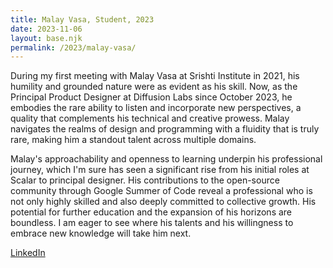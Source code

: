 ```yaml
---
title: Malay Vasa, Student, 2023
date: 2023-11-06
layout: base.njk
permalink: /2023/malay-vasa/
--- 
```


During my first meeting with Malay Vasa at Srishti Institute in 2021, his humility and grounded nature were as evident as his skill. Now, as the Principal Product Designer at Diffusion Labs since October 2023, he embodies the rare ability to listen and incorporate new perspectives, a quality that complements his technical and creative prowess. Malay navigates the realms of design and programming with a fluidity that is truly rare, making him a standout talent across multiple domains.

Malay's approachability and openness to learning underpin his professional journey, which I'm sure has seen a significant rise from his initial roles at Scalar to principal designer. His contributions to the open-source community through Google Summer of Code reveal a professional who is not only highly skilled and also deeply committed to collective growth. His potential for further education and the expansion of his horizons are boundless. I am eager to see where his talents and his willingness to embrace new knowledge will take him next.

[LinkedIn](https://www.linkedin.com/in/sumiitmeena/)